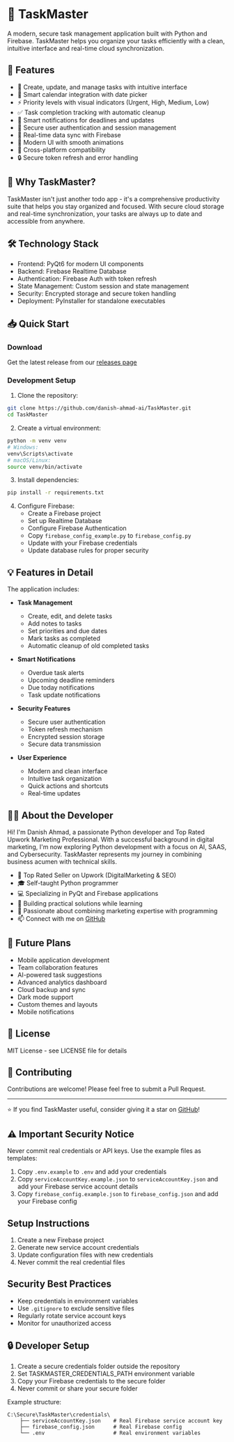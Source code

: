 # 🚀 TaskMaster

A modern, secure task management application built with Python and Firebase. TaskMaster helps you organize your tasks efficiently with a clean, intuitive interface and real-time cloud synchronization.

## 🌟 Features
- 📝 Create, update, and manage tasks with intuitive interface
- 📅 Smart calendar integration with date picker
- ⚡ Priority levels with visual indicators (Urgent, High, Medium, Low)
- ✅ Task completion tracking with automatic cleanup
- 🔔 Smart notifications for deadlines and updates
- 👤 Secure user authentication and session management
- 🔄 Real-time data sync with Firebase
- 🌙 Modern UI with smooth animations
- 📱 Cross-platform compatibility
- 🔒 Secure token refresh and error handling

## 🎯 Why TaskMaster?
TaskMaster isn't just another todo app - it's a comprehensive productivity suite that helps you stay organized and focused. With secure cloud storage and real-time synchronization, your tasks are always up to date and accessible from anywhere.

## 🛠️ Technology Stack
- Frontend: PyQt6 for modern UI components
- Backend: Firebase Realtime Database
- Authentication: Firebase Auth with token refresh
- State Management: Custom session and state management
- Security: Encrypted storage and secure token handling
- Deployment: PyInstaller for standalone executables

## 📥 Quick Start

### Download
Get the latest release from our [releases page](https://github.com/danish-ahmad-ai/TaskMaster/releases)

### Development Setup
1. Clone the repository:
```bash
git clone https://github.com/danish-ahmad-ai/TaskMaster.git
cd TaskMaster
```

2. Create a virtual environment:
```bash
python -m venv venv
# Windows:
venv\Scripts\activate
# macOS/Linux:
source venv/bin/activate
```

3. Install dependencies:
```bash
pip install -r requirements.txt
```

4. Configure Firebase:
   - Create a Firebase project
   - Set up Realtime Database
   - Configure Firebase Authentication
   - Copy `firebase_config_example.py` to `firebase_config.py`
   - Update with your Firebase credentials
   - Update database rules for proper security

## 💡 Features in Detail
The application includes:
- **Task Management**
  - Create, edit, and delete tasks
  - Add notes to tasks
  - Set priorities and due dates
  - Mark tasks as completed
  - Automatic cleanup of old completed tasks
  
- **Smart Notifications**
  - Overdue task alerts
  - Upcoming deadline reminders
  - Due today notifications
  - Task update notifications
  
- **Security Features**
  - Secure user authentication
  - Token refresh mechanism
  - Encrypted session storage
  - Secure data transmission
  
- **User Experience**
  - Modern and clean interface
  - Intuitive task organization
  - Quick actions and shortcuts
  - Real-time updates

## 👨‍💻 About the Developer
Hi! I'm Danish Ahmad, a passionate Python developer and Top Rated Upwork Marketing Professional. With a successful background in digital marketing, I'm now exploring Python development with a focus on AI, SAAS, and Cybersecurity. TaskMaster represents my journey in combining business acumen with technical skills.

- 🎯 Top Rated Seller on Upwork (DigitalMarketing & SEO)
- 🎓 Self-taught Python programmer
- 💻 Specializing in PyQt and Firebase applications
- 🚀 Building practical solutions while learning
- 🌱 Passionate about combining marketing expertise with programming
- 📫 Connect with me on [GitHub](https://github.com/danish-ahmad-ai)

## 🌟 Future Plans
- Mobile application development
- Team collaboration features
- AI-powered task suggestions
- Advanced analytics dashboard
- Cloud backup and sync
- Dark mode support
- Custom themes and layouts
- Mobile notifications

## 📄 License
MIT License - see LICENSE file for details

## 🤝 Contributing
Contributions are welcome! Please feel free to submit a Pull Request.

---
⭐ If you find TaskMaster useful, consider giving it a star on [GitHub](https://github.com/danish-ahmad-ai/TaskMaster)!

## ⚠️ Important Security Notice
Never commit real credentials or API keys. Use the example files as templates:

1. Copy `.env.example` to `.env` and add your credentials
2. Copy `serviceAccountKey.example.json` to `serviceAccountKey.json` and add your Firebase service account details
3. Copy `firebase_config.example.json` to `firebase_config.json` and add your Firebase config

## Setup Instructions
1. Create a new Firebase project
2. Generate new service account credentials
3. Update configuration files with new credentials
4. Never commit the real credential files

## Security Best Practices
- Keep credentials in environment variables
- Use `.gitignore` to exclude sensitive files
- Regularly rotate service account keys
- Monitor for unauthorized access

## 🔒 Developer Setup

1. Create a secure credentials folder outside the repository
2. Set TASKMASTER_CREDENTIALS_PATH environment variable
3. Copy your Firebase credentials to the secure folder
4. Never commit or share your secure folder

Example structure:
```
C:\Secure\TaskMaster\credentials\
    ├── serviceAccountKey.json    # Real Firebase service account key
    ├── firebase_config.json      # Real Firebase config
    └── .env                      # Real environment variables
```
